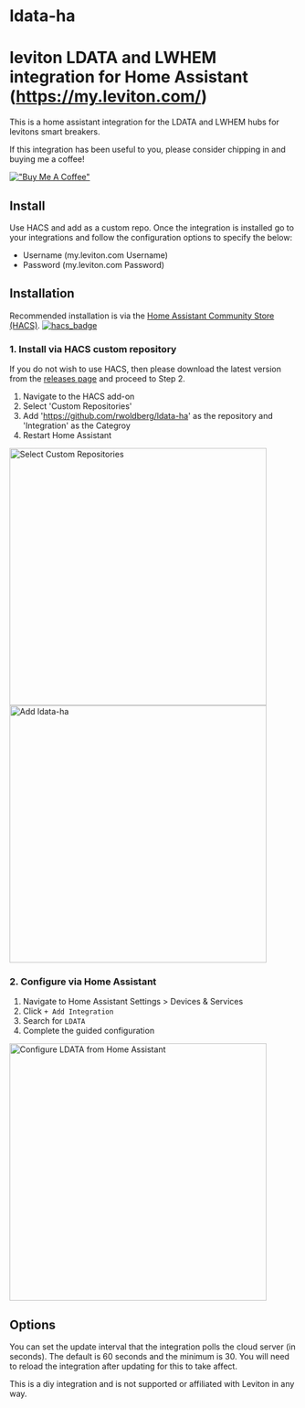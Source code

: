 # ldata-ha
# leviton LDATA and LWHEM integration for Home Assistant (https://my.leviton.com/)

This is a home assistant integration for the LDATA and LWHEM hubs for levitons smart breakers.

If this integration has been useful to you, please consider chipping in and buying me a coffee!

[!["Buy Me A Coffee"](https://www.buymeacoffee.com/assets/img/custom_images/orange_img.png)](https://www.buymeacoffee.com/RWoldberg)

## Install

Use HACS and add as a custom repo. Once the integration is installed go to your integrations and follow the configuration options to specify the below:

- Username (my.leviton.com Username)
- Password (my.leviton.com Password)

## Installation

Recommended installation is via the [Home Assistant Community Store (HACS)](https://hacs.xyz/). [![hacs_badge](https://img.shields.io/badge/HACS-Custom-41BDF5.svg)](https://github.com/hacs/integration)

### 1. Install via HACS custom repository

If you do not wish to use HACS, then please download the latest version from the [releases page](https://github.com/rwoldberg/ldata-ha/releases) and proceed to Step 2.

1. Navigate to the HACS add-on
2. Select 'Custom Repositories'
2. Add 'https://github.com/rwoldberg/ldata-ha' as the repository and 'Integration' as the Categroy
3. Restart Home Assistant


<img width="450" alt="Select Custom Repositories " src="https://user-images.githubusercontent.com/2048887/220187592-3c88bb8f-fd4f-412f-aebe-6c8202bb552c.png">

<img width="450" alt="Add ldata-ha" src="https://user-images.githubusercontent.com/2048887/220187501-0f339218-4b07-4ee1-9e75-81c1f3f55e3f.png">

### 2. Configure via Home Assistant

1. Navigate to Home Assistant Settings > Devices & Services
2. Click `+ Add Integration`
3. Search for `LDATA`
4. Complete the guided configuration

<img width="450" alt="Configure LDATA from Home Assistant" src="https://user-images.githubusercontent.com/2048887/220187938-142446b6-81f9-491f-a880-b54f5ec33591.png">


## Options

You can set the update interval that the integration polls the cloud server (in seconds). The default is 60 seconds and the minimum is 30. You will need to reload the integration after updating for this to take affect.

This is a diy integration and is not supported or affiliated with Leviton in any way.

